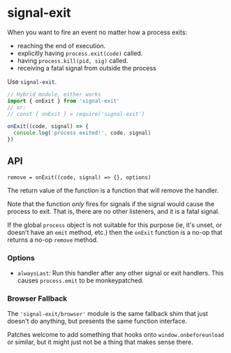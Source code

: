 # signal-exit

When you want to fire an event no matter how a process exits:

- reaching the end of execution.
- explicitly having `process.exit(code)` called.
- having `process.kill(pid, sig)` called.
- receiving a fatal signal from outside the process

Use `signal-exit`.

```js
// Hybrid module, either works
import { onExit } from 'signal-exit'
// or:
// const { onExit } = require('signal-exit')

onExit((code, signal) => {
  console.log('process exited!', code, signal)
})
```

## API

`remove = onExit((code, signal) => {}, options)`

The return value of the function is a function that will remove
the handler.

Note that the function _only_ fires for signals if the signal
would cause the process to exit. That is, there are no other
listeners, and it is a fatal signal.

If the global `process` object is not suitable for this purpose
(ie, it's unset, or doesn't have an `emit` method, etc.) then the
`onExit` function is a no-op that returns a no-op `remove` method.

### Options

- `alwaysLast`: Run this handler after any other signal or exit
  handlers. This causes `process.emit` to be monkeypatched.

### Browser Fallback

The `'signal-exit/browser'` module is the same fallback shim that
just doesn't do anything, but presents the same function
interface.

Patches welcome to add something that hooks onto
`window.onbeforeunload` or similar, but it might just not be a
thing that makes sense there.

